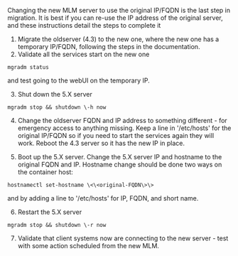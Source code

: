 Changing the new MLM server to use the original IP/FQDN is the last step in migration.  It is best if you can re-use the IP address of the original server, and these instructions detail the steps to complete it

1. Migrate the oldserver (4.3) to the new one, where the new one has a temporary IP/FQDN, following the steps in the documentation.  
2. Validate all the services start on the new one
 ```
mgradm status
```
  and test going to the webUI on the temporary IP. 
  
3. Shut down the 5.X server
```
mgradm stop && shutdown \-h now
```  
4. Change the oldserver FQDN and IP address to something different \- for emergency access to anything missing.  Keep a line in '/etc/hosts' for the original IP/FQDN so if you need to start the services again they will work.  Reboot the 4.3 server so it has the new IP in place.
    
5. Boot up the 5.X server.  Change the 5.X server IP and hostname to the original FQDN and IP.  Hostname change should be done two ways on the container host:
```
hostnamectl set-hostname \<\<original-FQDN\>\>
```
and by adding a line to '/etc/hosts' for IP, FQDN, and short name.  

6. Restart the 5.X server
```
mgradm stop && shutdown \-r now  
```
7. Validate that client systems now are connecting to the new server \- test with some action scheduled from the new MLM.

